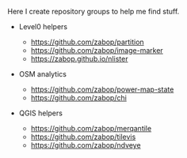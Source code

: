 <!--
**zabop/zabop** is a ✨ _special_ ✨ repository because its `README.md` (this file) appears on your GitHub profile.

Here are some ideas to get you started:

- 🔭 I’m currently working on ...
- 🌱 I’m currently learning ...
- 👯 I’m looking to collaborate on ...
- 🤔 I’m looking for help with ...
- 💬 Ask me about ...
- 📫 How to reach me: ...
- 😄 Pronouns: ...
- ⚡ Fun fact: ...
-->

Here I create repository groups to help me find stuff.

- Level0 helpers
	- https://github.com/zabop/partition
	- https://github.com/zabop/image-marker
 	- https://zabop.github.io/nlister 

- OSM analytics
	- https://github.com/zabop/power-map-state
	- https://github.com/zabop/chi

- QGIS helpers
	- https://github.com/zabop/merqantile
	- https://github.com/zabop/tilevis
	- https://github.com/zabop/ndveye
